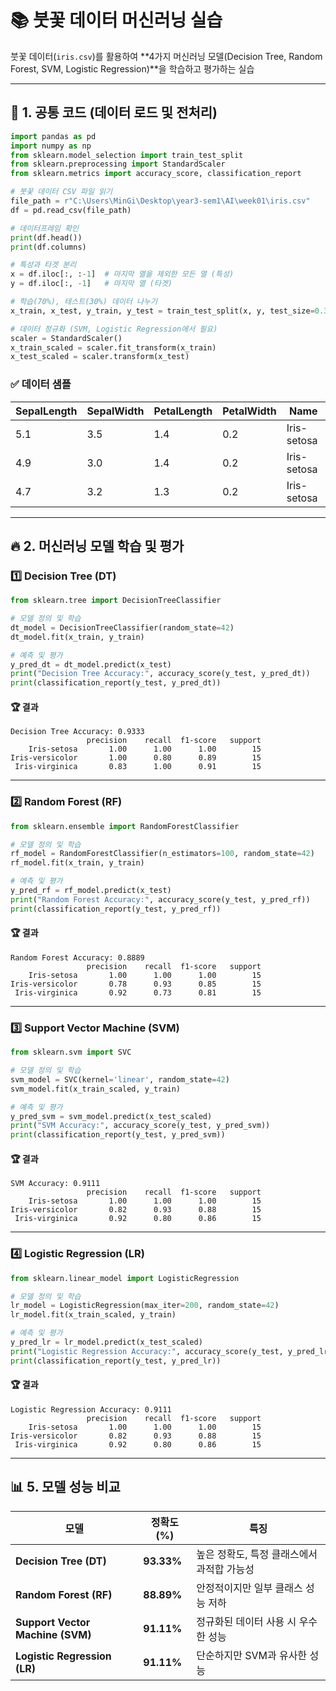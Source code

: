 # 📚 붓꽃 데이터 머신러닝 실습
붓꽃 데이터(`iris.csv`)를 활용하여 **4가지 머신러닝 모델(Decision Tree, Random Forest, SVM, Logistic Regression)**을 학습하고 평가하는 실습

---

## 🌱 1. 공통 코드 (데이터 로드 및 전처리)
```python
import pandas as pd
import numpy as np
from sklearn.model_selection import train_test_split
from sklearn.preprocessing import StandardScaler
from sklearn.metrics import accuracy_score, classification_report

# 붓꽃 데이터 CSV 파일 읽기
file_path = r"C:\Users\MinGi\Desktop\year3-sem1\AI\week01\iris.csv"
df = pd.read_csv(file_path)

# 데이터프레임 확인
print(df.head())
print(df.columns)

# 특성과 타겟 분리
x = df.iloc[:, :-1]  # 마지막 열을 제외한 모든 열 (특성)
y = df.iloc[:, -1]   # 마지막 열 (타겟)

# 학습(70%), 테스트(30%) 데이터 나누기
x_train, x_test, y_train, y_test = train_test_split(x, y, test_size=0.3, random_state=42, stratify=y)

# 데이터 정규화 (SVM, Logistic Regression에서 필요)
scaler = StandardScaler()
x_train_scaled = scaler.fit_transform(x_train)
x_test_scaled = scaler.transform(x_test)
```

### ✅ 데이터 샘플
| SepalLength | SepalWidth | PetalLength | PetalWidth | Name         |
|-------------|------------|-------------|------------|--------------|
| 5.1         | 3.5        | 1.4         | 0.2        | Iris-setosa  |
| 4.9         | 3.0        | 1.4         | 0.2        | Iris-setosa  |
| 4.7         | 3.2        | 1.3         | 0.2        | Iris-setosa  |

---

## 🔥 2. 머신러닝 모델 학습 및 평가
### 1️⃣ Decision Tree (DT)
```python
from sklearn.tree import DecisionTreeClassifier

# 모델 정의 및 학습
dt_model = DecisionTreeClassifier(random_state=42)
dt_model.fit(x_train, y_train)

# 예측 및 평가
y_pred_dt = dt_model.predict(x_test)
print("Decision Tree Accuracy:", accuracy_score(y_test, y_pred_dt))
print(classification_report(y_test, y_pred_dt))
```
#### 🏆 결과
```
Decision Tree Accuracy: 0.9333
                 precision    recall  f1-score   support
    Iris-setosa       1.00      1.00      1.00        15
Iris-versicolor       1.00      0.80      0.89        15
 Iris-virginica       0.83      1.00      0.91        15
```

---

### 2️⃣ Random Forest (RF)
```python
from sklearn.ensemble import RandomForestClassifier

# 모델 정의 및 학습
rf_model = RandomForestClassifier(n_estimators=100, random_state=42)
rf_model.fit(x_train, y_train)

# 예측 및 평가
y_pred_rf = rf_model.predict(x_test)
print("Random Forest Accuracy:", accuracy_score(y_test, y_pred_rf))
print(classification_report(y_test, y_pred_rf))
```
#### 🏆 결과
```
Random Forest Accuracy: 0.8889
                 precision    recall  f1-score   support
    Iris-setosa       1.00      1.00      1.00        15
Iris-versicolor       0.78      0.93      0.85        15
 Iris-virginica       0.92      0.73      0.81        15
```

---

### 3️⃣ Support Vector Machine (SVM)
```python
from sklearn.svm import SVC

# 모델 정의 및 학습
svm_model = SVC(kernel='linear', random_state=42)
svm_model.fit(x_train_scaled, y_train)

# 예측 및 평가
y_pred_svm = svm_model.predict(x_test_scaled)
print("SVM Accuracy:", accuracy_score(y_test, y_pred_svm))
print(classification_report(y_test, y_pred_svm))
```
#### 🏆 결과
```
SVM Accuracy: 0.9111
                 precision    recall  f1-score   support
    Iris-setosa       1.00      1.00      1.00        15
Iris-versicolor       0.82      0.93      0.88        15
 Iris-virginica       0.92      0.80      0.86        15
```

---

### 4️⃣ Logistic Regression (LR)
```python
from sklearn.linear_model import LogisticRegression

# 모델 정의 및 학습
lr_model = LogisticRegression(max_iter=200, random_state=42)
lr_model.fit(x_train_scaled, y_train)

# 예측 및 평가
y_pred_lr = lr_model.predict(x_test_scaled)
print("Logistic Regression Accuracy:", accuracy_score(y_test, y_pred_lr))
print(classification_report(y_test, y_pred_lr))
```
#### 🏆 결과
```
Logistic Regression Accuracy: 0.9111
                 precision    recall  f1-score   support
    Iris-setosa       1.00      1.00      1.00        15
Iris-versicolor       0.82      0.93      0.88        15
 Iris-virginica       0.92      0.80      0.86        15
```

---

## 📊 5. 모델 성능 비교
| 모델                            | 정확도(%) | 특징                                    |
|---------------------------------|-----------|-----------------------------------------|
| **Decision Tree (DT)**          | **93.33%**| 높은 정확도, 특정 클래스에서 과적합 가능성 |
| **Random Forest (RF)**          | **88.89%**| 안정적이지만 일부 클래스 성능 저하          |
| **Support Vector Machine (SVM)**| **91.11%**| 정규화된 데이터 사용 시 우수한 성능          |
| **Logistic Regression (LR)**    | **91.11%**| 단순하지만 SVM과 유사한 성능                |